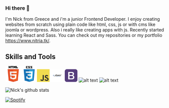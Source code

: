 ### Hi there 👋
I'm Nick from Greece and i'm a junior Frontend Developer. I enjoy creating websites from scratch using plain code like html, css, js or with cms like joomla or wordpress. Also i really like creating apps with js. Recently started learning React and Sass. You can check out my repositories or my portfolio https://www.nitria.tk/.

## Skills and Tools
<img src="https://raw.githubusercontent.com/github/explore/80688e429a7d4ef2fca1e82350fe8e3517d3494d/topics/html/html.png" alt="alt text" width="50"><img src="https://raw.githubusercontent.com/github/explore/80688e429a7d4ef2fca1e82350fe8e3517d3494d/topics/css/css.png" alt="alt text" width="50"><img src="https://raw.githubusercontent.com/github/explore/80688e429a7d4ef2fca1e82350fe8e3517d3494d/topics/javascript/javascript.png" alt="alt text" width="40"> <img src="https://raw.githubusercontent.com/github/explore/80688e429a7d4ef2fca1e82350fe8e3517d3494d/topics/jquery/jquery.png" alt="alt text" width="40"> <img src="https://raw.githubusercontent.com/github/explore/80688e429a7d4ef2fca1e82350fe8e3517d3494d/topics/bootstrap/bootstrap.png" alt="alt text" width="40"> <img src="https://cdn3.iconfinder.com/data/icons/social-media-2169/24/social_media_social_media_logo_joomla-512.png" alt="alt text" width="40"> <img src="https://i.dlpng.com/static/png/6800550_preview.png" alt="alt text" width="50">

![Nick's github stats](https://github-readme-stats.nitria.vercel.app/api?username=nitria)

[![Spotify](https://novatorem.nitria.vercel.app/api/spotify)](https://open.spotify.com/user/21fxlnpcy2qepljky3c65g7yq)
<!--
**nitria/nitria** is a ✨ _special_ ✨ repository because its `README.md` (this file) appears on your GitHub profile.

Here are some ideas to get you started:

- 🔭 I’m currently working on ...
- 🌱 I’m currently learning ...
- 👯 I’m looking to collaborate on ...
- 🤔 I’m looking for help with ...
- 💬 Ask me about ...
- 📫 How to reach me: ...
- 😄 Pronouns: ...
- ⚡ Fun fact: ...
-->
